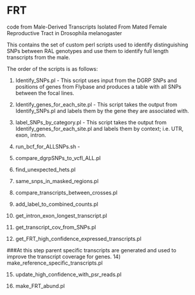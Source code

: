 # FRT
code from Male-Derived Transcripts Isolated From Mated Female Reproductive Tract in Drosophila melanogaster

This contains the set of custom perl scripts used to identify distinguishing SNPs between RAL genotypes and use them to identify full length transcripts from the male.

The order of the scripts is as follows:

1) Identify_SNPs.pl - This script uses input from the DGRP SNPs and positions of genes from Flybase and produces a table with all SNPs between the focal lines.

2) Identify_genes_for_each_site.pl - This script takes the output from Identify_SNPs.pl and labels them by the gene they are associated with.

3) label_SNPs_by_category.pl - This script takes the output from Identify_genes_for_each_site.pl and labels them by context; i.e. UTR, exon, intron. 

4) run_bcf_for_ALLSNPs.sh - 

5) compare_dgrpSNPs_to_vcfl_ALL.pl

6) find_unexpected_hets.pl

7) same_snps_in_masked_regions.pl 

8) compare_transcripts_between_crosses.pl

9) add_label_to_combined_counts.pl

10) get_intron_exon_longest_transcript.pl

12) get_transcript_cov_from_SNPs.pl

13) get_FRT_high_confidence_expressed_transcripts.pl

###At this step parent specific transcripts are generated and used to improve the transcript coverage for genes.
14) make_reference_specific_transcripts.pl 

15) update_high_confidence_with_psr_reads.pl

16) make_FRT_abund.pl


